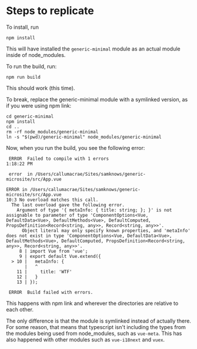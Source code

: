 # Steps to replicate

To install, run

```
npm install
```

This will have installed the `generic-minimal` module as an actual module inside of node_modules.

To run the build, run:

```
npm run build
```

This should work (this time).

To break, replace the generic-minimal module with a symlinked version, as if you were using npm link:

```
cd generic-minimal
npm install
cd ..
rm -rf node_modules/generic-minimal
ln -s "$(pwd)/generic-minimal" node_modules/generic-minimal
```

Now, when you run the build, you see the following error:

```
 ERROR  Failed to compile with 1 errors                                                    1:18:22 PM

 error  in /Users/callumacrae/Sites/samknows/generic-microsite/src/App.vue

ERROR in /Users/callumacrae/Sites/samknows/generic-microsite/src/App.vue
10:3 No overload matches this call.
  The last overload gave the following error.
    Argument of type '{ metaInfo: { title: string; }; }' is not assignable to parameter of type 'ComponentOptions<Vue, DefaultData<Vue>, DefaultMethods<Vue>, DefaultComputed, PropsDefinition<Record<string, any>>, Record<string, any>>'.
      Object literal may only specify known properties, and 'metaInfo' does not exist in type 'ComponentOptions<Vue, DefaultData<Vue>, DefaultMethods<Vue>, DefaultComputed, PropsDefinition<Record<string, any>>, Record<string, any>>'.
     8 | import Vue from 'vue';
     9 | export default Vue.extend({
  > 10 |   metaInfo: {
       |   ^
    11 |     title: 'WTF'
    12 |   }
    13 | });

 ERROR  Build failed with errors.
 ```

This happens with npm link and wherever the directories are relative to each other.

The only difference is that the module is symlinked instead of actually there. For some reason, that means that typescript isn't including the types from the modules being used from node_modules, such as `vue-meta`. This has also happened with other modules such as `vue-i18next` and `vuex`.
